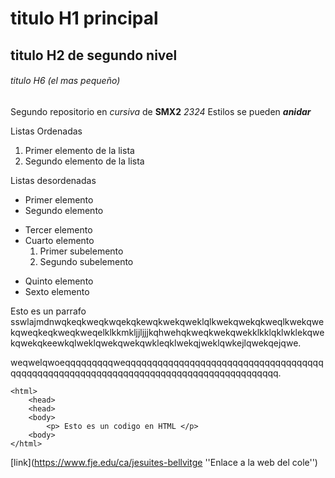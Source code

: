 # titulo H1 principal

## titulo H2 de segundo nivel

###### titulo H6 (el mas pequeño)

Segundo repositorio en _cursiva_ de __SMX2__ *2324*
Estilos se pueden *__anidar__*

Listas Ordenadas 
1. Primer elemento de la lista
2. Segundo elemento de la lista

Listas desordenadas
* Primer elemento
* Segundo elemento
- Tercer elemento
- Cuarto elemento
    1. Primer subelemento
    2. Segundo subelemento
+ Quinto elemento
+ Sexto elemento
 

Esto es un parrafo sswlajmdnwqkeqkweqkwqekqkewqkwekqweklqlkwekqwekqkweqlkwekqwekqweqkeqkweqkweqelklkkmkljjljjjkqhwehqkweqkwekqwekklkklqklwklekqwekqwekqkeewkqlweklqwekqwekqwkleqklwekqjweklqwkejlqwekqejqwe.

weqwelqwoeqqqqqqqqqweqqqqqqqqqqqqqqqqqqqqqqqqqqqqqqqqqqqqqqqqqqqqqqqqqqqqqqqqqqqqqqqqqqqqqqqqqqqqqqqqqqqqqqq.

```
<html>
    <head>
    <head>
    <body>
        <p> Esto es un codigo en HTML </p>
    <body>
</html>
```
[link](https://www.fje.edu/ca/jesuites-bellvitge ''Enlace a la web del cole'')